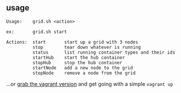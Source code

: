 ## usage

	Usage:    grid.sh <action>
	
	ex:       grid.sh start
	
	Actions:  start       start up a grid with 3 nodes
	          stop        tear down whatever is running
	          status      list running container types and their ids
	          startHub    start the hub container
	          stopHub     stop the hub container
	          startNode   add a new node to the grid
	          stopNode    remove a node from the grid


...or [grab the vagrant version](https://github.com/benschw/vagrant-selenium-grid) 
and get going with a simple `vagrant up`
